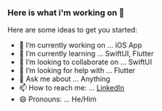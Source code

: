 ### Here is what i'm working on 👋


Here are some ideas to get you started:

- 🔭 I’m currently working on ... iOS App
- 🌱 I’m currently learning ... SwiftUI, Flutter
- 👯 I’m looking to collaborate on ... SwiftUI
- 🤔 I’m looking for help with ... Flutter 
- 💬 Ask me about ... Anything
- 📫 How to reach me: ... [LinkedIn](https://www.linkedin.com/in/appanna-yaragal-50789953/)
- 😄 Pronouns: ... He/Him
